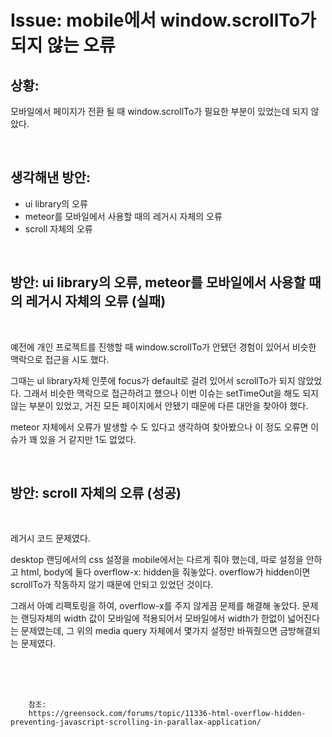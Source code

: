 <!--
author: Dailyscat
purpose: issue arrange
rules:
 (1) 헤더와 문단사이
    <br/>
    <br/>
 (2) 코드가 작성되는 부분은 >로 정리
 (3) 참조는 해당 내용 바로 아래
    <br/>
    <br/>
 (4) 명령어는 bold
 (5) 방안은 ## 안의 과정은 ###
-->

# Issue: mobile에서 window.scrollTo가 되지 않는 오류

## 상황:

모바일에서 페이지가 전환 될 때 window.scrollTo가 필요한 부분이 있었는데 되지 않았다.

<br/>

## 생각해낸 방안:
+ ui library의 오류
+ meteor를 모바일에서 사용할 때의 레거시 자체의 오류
+ scroll 자체의 오류


<br/>

## 방안: ui library의 오류, meteor를 모바일에서 사용할 때의 레거시 자체의 오류   (실패)
<br/>

  예전에 개인 프로젝트를 진행할 때 window.scrollTo가 안됐던 경험이 있어서 비슷한 맥락으로 접근을 시도 했다.

  그때는 ul library자체 인풋에 focus가 default로 걸려 있어서
  scrollTo가 되지 않았었다.
  그래서 비슷한 맥락으로 접근하려고 했으나 이번 이슈는 setTimeOut을 해도 되지 않는 부분이 있었고, 거진 모든 페이지에서 안됐기 때문에 다른 대안을 찾아야 했다.

  meteor 자체에서 오류가 발생할 수 도 있다고 생각하여 찾아봤으나 이 정도 오류면 이슈가 꽤 있을 거 같지만 1도 없었다.

<br/>


## 방안: scroll 자체의 오류 (성공)
<br/>

  레거시 코드 문제였다.

  desktop 랜딩에서의 css 설정을 mobile에서는 다르게 줘야 했는데, 따로 설정을 안하고 html, body에 둘다 overflow-x: hidden을 줘놓았다. overflow가 hidden이면 scrollTo가 작동하지 않기 때문에 안되고 있었던 것이다.

  그래서 아예 리팩토링을 하여, overflow-x를 주지 않게끔 문제를 해결해 놓았다. 문제는 랜딩자체의 width 값이 모바일에 적용되어서 모바일에서 width가 한없이 넓어진다는 문제였는데, 그 위의 media query 자체에서 몇가지 설정만 바꿔줬으면 금방해결되는 문제였다.

<br/>
<br/>
<br/>

        참조:
        https://greensock.com/forums/topic/11336-html-overflow-hidden-preventing-javascript-scrolling-in-parallax-application/

<br/>

